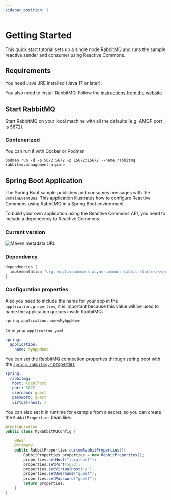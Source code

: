 ```yaml
---
sidebar_position: 1
---
```


# Getting Started

This quick start tutorial sets up a single node RabbitMQ and runs the sample reactive sender and consumer using Reactive Commons.

## Requirements

You need Java JRE installed (Java 17 or later).

You also need to install RabbitMQ. Follow the [instructions from the website](https://www.rabbitmq.com/download.html)

## Start RabbitMQ

Start RabbitMQ on your local machine with all the defaults (e.g. AMQP port is 5672).

### Contenerized

You can run it with Docker or Podman

```shell
podman run -d -p 5672:5672 -p 15672:15672 --name rabbitmq rabbitmq:management-alpine
```

## Spring Boot Application

The Spring Boot sample publishes and consumes messages with the `DomainEventBus`. This application illustrates how to configure Reactive Commons using RabbitMQ in a Spring Boot environment.

To build your own application using the Reactive Commons API, you need to include a dependency to Reactive Commons.

### Current version
![Maven metadata URL](https://img.shields.io/maven-metadata/v?metadataUrl=https%3A%2F%2Frepo1.maven.org%2Fmaven2%2Forg%2Freactivecommons%2Fasync-commons-rabbit-starter%2Fmaven-metadata.xml)

### Dependency

```groovy
dependencies {
  implementation "org.reactivecommons:async-commons-rabbit-starter:<version>"
}
```
### Configuration properties

Also you need to include the name for your app in the `application.properties`, it is important because this value will be used
to name the application queues inside RabbitMQ:

```properties
spring.application.name=MyAppName
```

Or in your `application.yaml`

```yaml
spring:
  application:
    name: MyAppName
```

You can set the RabbitMQ connection properties through spring boot with the [`spring.rabbitmq.*` properties](https://docs.spring.io/spring-boot/docs/current/reference/html/application-properties.html)

```yaml
spring:
  rabbitmq:
   host: localhost
   port: 5672
   username: guest
   password: guest
   virtual-host: /
```

You can also set it in runtime for example from a secret, so you can create the `RabbitProperties` bean like:

```java title="org.reactivecommons.async.rabbit.config.RabbitProperties"
@Configuration
public class MyRabbitMQConfig {

    @Bean
    @Primary
    public RabbitProperties customRabbitProperties(){
        RabbitProperties properties = new RabbitProperties();
        properties.setHost("localhost");
        properties.setPort(5672);
        properties.setVirtualHost("/");
        properties.setUsername("guest");
        properties.setPassword("guest");
        return properties;
    }
}
```